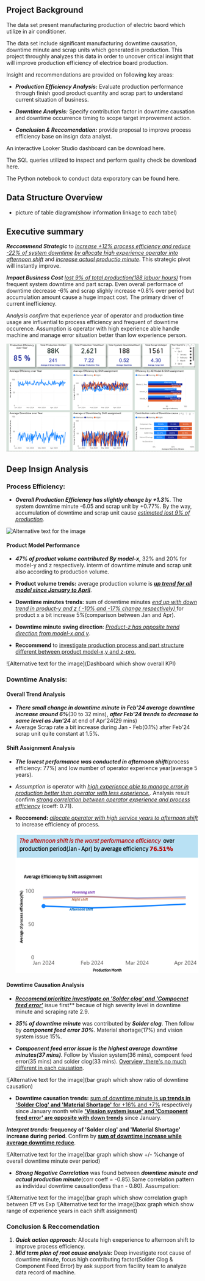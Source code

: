## Project Background

The data set present manufacturing production of electric baord which utilize in air conditioner.

The data set include significant manufacturing downtime causation, downtime minute and scrap units which generated in production. This project throughly analyzes this data in order to uncover critical insight that will improve production efficiency of electrice board production.

Insight and recommendations are provided on following key areas:
- _**Production Efficiency Analysis:**_ Evaluate production performance through finish good product quantity and scrap part to understand current situation of business.
  
- _**Downtime Analysis:**_ Specify contribution factor in downtime causation and downtime occurrence timing to scope target improvement action.
  
- _**Conclusion & Reccomendation:**_ provide proposal to improve process efficiency base on insign data analyst. 
  
An interactive Looker Studio dashboard can be download here.

The SQL queries utilized to inspect and perform quality check be download here.

The Python notebook to conduct data exporatory can be found here.


## Data Structure Overview
- picture of table diagram(show information linkage to each tabel)

## Executive summary

_**Reccommend Strategic**_ to <ins>_increase +12% process efficiency and reduce -22% of system downtime_</ins>  _<ins>by allocate high experience operator into afternoon shift</ins>_ and _<ins>increase actual productio minute</ins>_. This strategic pivot will instantly improve.

_**Impact Business Cost**_ _<ins>lost 9% of total production(188 labuor hours)</ins>_ from frequent system downtime and part scrap. 
Even overall performace of downtime decrease -6% and scrap slighly increase +0.8% over period but accumulation amount cause a huge impact cost. The primary driver of current inefficiency.

_Analysis confirm_ that experience year of operator and production time usage are influential to process efficiency and frequent of downtime occurence. Assumption is operator with high experience able handle machine and manage error situation better than low experience person.

![Alternative text for the image](https://github.com/Pakawat2878/Manufacturing-Downtime-Analysis/blob/main/Manufacturing%20KPI.png)

## Deep Insign Analysis

### Process Efficiency:
- **_Overall Production Efficiency has slightly change by +1.3%_**. The system downtime minute -6.05 and scrap unit by +0.77%. By the way, accumulation of downtime and scrap unit cause <ins>_estimated lost 9% of production_</ins>.
  
![Alternative text for the image]()


#### Product Model Performance
- **_47% of product volume contributed By model-x_**, 32% and 20% for model-y and z respectively. interm of downtime minute and scrap unit also according to production volume.
  
- **Product volume trends:** average production volume is _<ins>**up trend for all model since January to April**</ins>_.
- **Downtime minutes trends:** sum of downtime minutes _<ins>end up with down trend in product-y and z ( -10% and -17% change respectively) </ins>_ for product x a bit increase 5%(comparison between Jan and Apr).
  
- **Downtime minute swing direction**: _<ins>Product-z has opposite trend direction from model-x and y</ins>_.
- **Reccommend** to <ins>investigate production process and part structure different between product model-x,y and z-pro.</ins>

![Alternative text for the image](Dashboard which show overall KPI)


### Downtime Analysis:
#### Overall Trend Analysis
- _**There small change in downtime minute in Feb'24 average downtime increase around 6%**_(30 to 32 mins), _**after Feb'24 trends to decrease to same level as Jan'24**_ at end of Apr'24(29 mins)
- Average Scrap rate a bit increase during Jan - Feb(0.1%) after Feb'24 scrap unit quite constant at 1.5%.

#### Shift Assignment Analysis
- _**The lowest performance was conducted in afternoon shift**_(process efficiency: 77%) and low number of operator experience year(average 5 years).
  
- _Assumption is_ operator with _<ins>high experience able to manage error in production better than operator with less experience.</ins>_. Analysis result confirm _<ins>strong correlation between operator experience and process efficiency</ins>_ (coeff: 0.71).
  
- **Reccomend:** <ins>_allocate operator with high service years to afternoon shift_</ins> to increase efficiency of process.

  
     ![Alternative text for the image](https://github.com/Pakawat2878/Manufacturing-Downtime-Analysis/blob/main/Process%20Efficiency%20By%20Shift.png)

#### Downtime Causation Analysis
- **_<ins>Reccomend prioritize investigate on 'Solder clog' and 'Compoenet feed error'</ins>_** issue first** becaue of high severity level in downtime minute and scraping rate 2.9.

- **_35% of downtime minute_** was contributed by **_Solder clog_**. Then follow by _**component feed error 30%**_. Material shortage(17%) and vision system issue 15%.

- **_Compoenent feed error issue is the highest average downtime minutes(37 mins)_**. Follow by Vission system(36 mins), compoent feed error(35 mins) and solder clog(33 mins). <ins>Overview, there's no much different in each causation</ins>.

![Alternative text for the image](bar graph which show ratio of downtime causation)
  
- **Downtime causation trends:** <ins>sum of downtime minute is **up trends in 'Solder Clog' and 'Material Shortage'** for +16% and +7%</ins> respectively since January month while <ins>**'Vission system issue' and 'Component feed error' are opposite with down trends**</ins> since January.
  
**_Interpret trends:_ frequency of 'Solder clog' and 'Material Shortage' increase during period**. Confirm by <ins> **sum of downtime increase while average downtime reduce**</ins>.

![Alternative text for the image](bar graph which show +/- %change of overall downtime minute over period)

- **_Strong Negative Correlation_** was found between _**downtime minute and actual production minute**_(corr coeff = -0.85).Same correlation pattern as individaul downtime causation(less than - 0.80). Assumpation:

![Alternative text for the image](bar graph which show correlation graph between Eff vs Exp
![Alternative text for the image](box graph which show range of experience years in each shift assignment)


### **Conclusion & Reccomendation**
1. _**Quick action approach:**_ Allocate high exeperience to afternoon shift to improve process efficiency.
2. _**Mid term plan of root cause analysis:**_ Deep investigate root cause of downtime minute, focus high contributing factor(Solder Clog & Component Feed Error) by ask support from facility team to analyze data record of machine.



